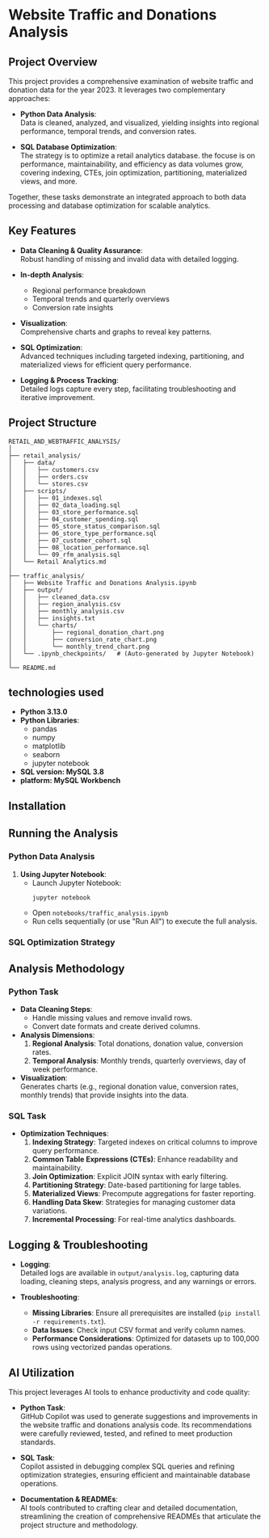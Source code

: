 # Website Traffic and Donations Analysis

## Project Overview

This project provides a comprehensive examination of website traffic and donation data for the year 2023. It leverages two complementary approaches:

- **Python Data Analysis**:  
  Data is cleaned, analyzed, and visualized, yielding insights into regional performance, temporal trends, and conversion rates.
  
- **SQL Database Optimization**:  
  The strategy is to optimize a retail analytics database. the focuse is on performance, maintainability, and efficiency as data volumes grow, covering indexing, CTEs, join optimization, partitioning, materialized views, and more.

Together, these tasks demonstrate an integrated approach to both data processing and database optimization for scalable analytics.

## Key Features

- **Data Cleaning & Quality Assurance**:  
  Robust handling of missing and invalid data with detailed logging.
  
- **In-depth Analysis**:  
  - Regional performance breakdown  
  - Temporal trends and quarterly overviews  
  - Conversion rate insights
  
- **Visualization**:  
  Comprehensive charts and graphs to reveal key patterns.
  
- **SQL Optimization**:  
  Advanced techniques including targeted indexing, partitioning, and materialized views for efficient query performance.
  
- **Logging & Process Tracking**:  
  Detailed logs capture every step, facilitating troubleshooting and iterative improvement.

## Project Structure

```
RETAIL_AND_WEBTRAFFIC_ANALYSIS/
│
├── retail_analysis/
│   ├── data/
│   │   ├── customers.csv
│   │   ├── orders.csv
│   │   └── stores.csv
│   ├── scripts/
│   │   ├── 01_indexes.sql
│   │   ├── 02_data_loading.sql
│   │   ├── 03_store_performance.sql
│   │   ├── 04_customer_spending.sql
│   │   ├── 05_store_status_comparison.sql
│   │   ├── 06_store_type_performance.sql
│   │   ├── 07_customer_cohort.sql
│   │   ├── 08_location_performance.sql
│   │   └── 09_rfm_analysis.sql
│   └── Retail Analytics.md
│
├── traffic_analysis/
│   ├── Website Traffic and Donations Analysis.ipynb
│   ├── output/
│   │   ├── cleaned_data.csv
│   │   ├── region_analysis.csv
│   │   ├── monthly_analysis.csv
│   │   ├── insights.txt
│   │   └── charts/
│   │       ├── regional_donation_chart.png
│   │       ├── conversion_rate_chart.png
│   │       └── monthly_trend_chart.png
│   └── .ipynb_checkpoints/   # (Auto-generated by Jupyter Notebook)
│
└── README.md
```

## technologies used

- **Python 3.13.0**
- **Python Libraries**:  
  - pandas  
  - numpy  
  - matplotlib  
  - seaborn  
  - jupyter notebook
- **SQL version: MySQL 3.8**
- **platform: MySQL Workbench**
## Installation

## Running the Analysis

### Python Data Analysis

1. **Using Jupyter Notebook**:
   - Launch Jupyter Notebook:
     ```bash
     jupyter notebook
     ```
   - Open `notebooks/traffic_analysis.ipynb`
   - Run cells sequentially (or use "Run All") to execute the full analysis.


### SQL Optimization Strategy

## Analysis Methodology

### Python Task

- **Data Cleaning Steps**:
  - Handle missing values and remove invalid rows.
  - Convert date formats and create derived columns.
- **Analysis Dimensions**:
  1. **Regional Analysis**: Total donations, donation value, conversion rates.
  2. **Temporal Analysis**: Monthly trends, quarterly overviews, day of week performance.
- **Visualization**:  
  Generates charts (e.g., regional donation value, conversion rates, monthly trends) that provide insights into the data.

### SQL Task

- **Optimization Techniques**:
  1. **Indexing Strategy**: Targeted indexes on critical columns to improve query performance.
  2. **Common Table Expressions (CTEs)**: Enhance readability and maintainability.
  3. **Join Optimization**: Explicit JOIN syntax with early filtering.
  4. **Partitioning Strategy**: Date-based partitioning for large tables.
  5. **Materialized Views**: Precompute aggregations for faster reporting.
  6. **Handling Data Skew**: Strategies for managing customer data variations.
  7. **Incremental Processing**: For real-time analytics dashboards.

## Logging & Troubleshooting

- **Logging**:  
  Detailed logs are available in `output/analysis.log`, capturing data loading, cleaning steps, analysis progress, and any warnings or errors.
  
- **Troubleshooting**:
  - **Missing Libraries**: Ensure all prerequisites are installed (`pip install -r requirements.txt`).
  - **Data Issues**: Check input CSV format and verify column names.
  - **Performance Considerations**: Optimized for datasets up to 100,000 rows using vectorized pandas operations.

## AI Utilization

This project leverages AI tools to enhance productivity and code quality:

- **Python Task**:  
  GitHub Copilot was used to generate suggestions and improvements in the website traffic and donations analysis code. Its recommendations were carefully reviewed, tested, and refined to meet production standards.
  
- **SQL Task**:  
  Copilot assisted in debugging complex SQL queries and refining optimization strategies, ensuring efficient and maintainable database operations.
  
- **Documentation & READMEs**:  
  AI tools contributed to crafting clear and detailed documentation, streamlining the creation of comprehensive READMEs that articulate the project structure and methodology.


